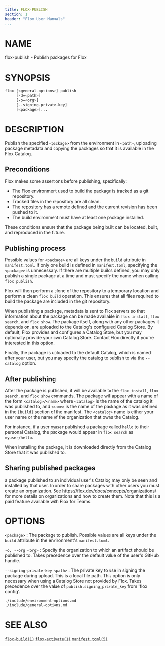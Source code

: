 ```yaml
---
title: FLOX-PUBLISH
section: 1
header: "Flox User Manuals"
...
```



# NAME

flox-publish - Publish packages for Flox


# SYNOPSIS

``` bash
flox [<general-options>] publish
     [-d=<path>]
     [-o=<org>]
     [--signing-private-key]
     [<package>]...
```

# DESCRIPTION

Publish the specified `<package>` from the environment in `<path>`,
uploading package metadata and copying the packages so that it is available
in the Flox Catalog.

## Preconditions

Flox makes some assertions before publishing, specifically:

- The Flox environment used to build the package is tracked as a git repository.
- Tracked files in the repository are all clean.
- The repository has a remote defined and the current revision has been pushed to it.
- The build environment must have at least one package installed.

These conditions ensure that the package being built can be located, built,
and reproduced in the future.

## Publishing process

Possible values for `<package>` are all keys under the `build` attribute
in `manifest.toml`.
If only one build is defined in `manifest.toml`, specifying the `<package>` is
unnecessary.
If there are multiple builds defined, you may only publish a single package at
a time and must specify the name when calling `flox publish`.

Flox will then perform a clone of the repository to a temporary location
and perform a clean `flox build` operation.
This ensures that all files required to build the package are included in the
git repository.

When publishing a package, metadata is sent to Flox servers so that
information about the package can be made available in `flox install`,
`flox search`, and `flox show`.
The package itself, along with any other packages it depends on, are uploaded
to the Catalog's configured Catalog Store.
By default, Flox provides and configures a Catalog Store, but you may
optionally provide your own Catalog Store.
Contact Flox directly if you're interested in this option.

Finally, the package is uploaded to the default Catalog, which is named after
your user, but you may specify the catalog to publish to via the `--catalog`
option.

## After publishing

After the package is published, it will be available to the `flox install`,
`flox search`, and `flox show` commands.
The package will appear with a name of the form `<catalog>/<name>`
where `<catalog>` is the name of the catalog it was published to, and `<name>`
is the name of the package as it was defined in the `[build]` section of the
manifest.
The `<catalog>` name is either your user name or the name of the organization
that owns the Catalog.

For instance, if a user `myuser` published a package called `hello` to their
personal Catalog, the package would appear in `flox search` as `myuser/hello`.

When installing the package, it is downloaded directly from the Catalog Store
that it was published to.

## Sharing published packages

a package published to an individual user's Catalog may only be seen and
installed by that user.
In order to share packages with other users you must create an organization.
See https://flox.dev/docs/concepts/organizations/ for more details on
organizations and how to create them.
Note that this is a paid feature available with Flox for Teams.

# OPTIONS

`<package>`
:   The package to publish.
    Possible values are all keys under the `build` attribute
    in the environment's `manifest.toml`.

`-o, --org <org>`
:   Specify the organization to which an artifact should be published to.
    Takes precedence over the default value of the user's GitHub handle.

`--signing-private-key <path>`
:   The private key to use in signing the package
    during upload.  This is a local file path. This option is only necessary
    when using a Catalog Store not provided by Flox.
    Takes precedence over the value of `publish.signing_private_key` from
    'flox config'.

```{.include}
./include/environment-options.md
./include/general-options.md
```

# SEE ALSO

[`flox-build(1)`](./flox-build.md)
[`flox-activate(1)`](./flox-activate.md)
[`manifest.toml(5)`](./manifest.toml.md)
